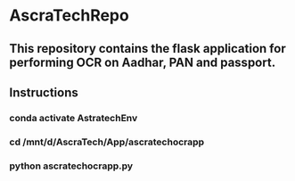 # AscraTechRepo

##  This repository contains the flask application for performing OCR on Aadhar, PAN and passport. 

## Instructions

### conda activate AstratechEnv

### cd /mnt/d/AscraTech/App/ascratechocrapp

### python ascratechocrapp.py